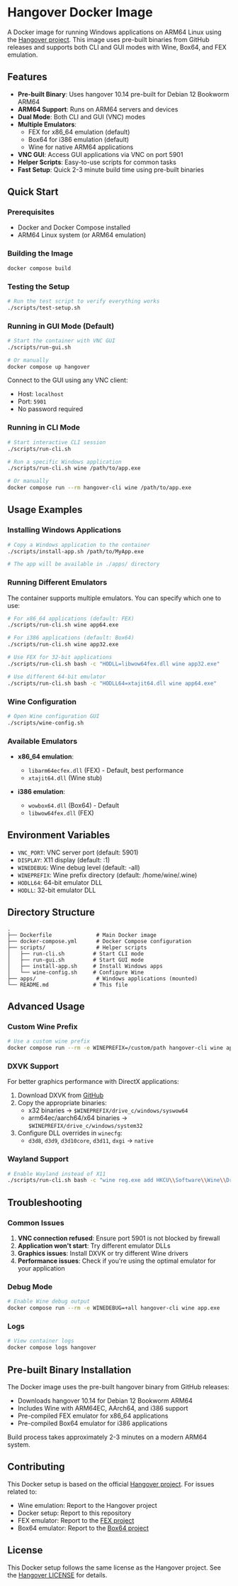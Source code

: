 # Hangover Docker Image

A Docker image for running Windows applications on ARM64 Linux using the [Hangover project](https://github.com/AndreRH/hangover). This image uses pre-built binaries from GitHub releases and supports both CLI and GUI modes with Wine, Box64, and FEX emulation.

## Features

- **Pre-built Binary**: Uses hangover 10.14 pre-built for Debian 12 Bookworm ARM64
- **ARM64 Support**: Runs on ARM64 servers and devices
- **Dual Mode**: Both CLI and GUI (VNC) modes
- **Multiple Emulators**: 
  - FEX for x86_64 emulation (default)
  - Box64 for i386 emulation (default)
  - Wine for native ARM64 applications
- **VNC GUI**: Access GUI applications via VNC on port 5901
- **Helper Scripts**: Easy-to-use scripts for common tasks
- **Fast Setup**: Quick 2-3 minute build time using pre-built binaries

## Quick Start

### Prerequisites

- Docker and Docker Compose installed
- ARM64 Linux system (or ARM64 emulation)

### Building the Image

```bash
docker compose build
```

### Testing the Setup

```bash
# Run the test script to verify everything works
./scripts/test-setup.sh
```

### Running in GUI Mode (Default)

```bash
# Start the container with VNC GUI
./scripts/run-gui.sh

# Or manually
docker compose up hangover
```

Connect to the GUI using any VNC client:
- Host: `localhost`
- Port: `5901`
- No password required

### Running in CLI Mode

```bash
# Start interactive CLI session
./scripts/run-cli.sh

# Run a specific Windows application
./scripts/run-cli.sh wine /path/to/app.exe

# Or manually
docker compose run --rm hangover-cli wine /path/to/app.exe
```

## Usage Examples

### Installing Windows Applications

```bash
# Copy a Windows application to the container
./scripts/install-app.sh /path/to/MyApp.exe

# The app will be available in ./apps/ directory
```

### Running Different Emulators

The container supports multiple emulators. You can specify which one to use:

```bash
# For x86_64 applications (default: FEX)
./scripts/run-cli.sh wine app64.exe

# For i386 applications (default: Box64)
./scripts/run-cli.sh wine app32.exe

# Use FEX for 32-bit applications
./scripts/run-cli.sh bash -c "HODLL=libwow64fex.dll wine app32.exe"

# Use different 64-bit emulator
./scripts/run-cli.sh bash -c "HODLL64=xtajit64.dll wine app64.exe"
```

### Wine Configuration

```bash
# Open Wine configuration GUI
./scripts/wine-config.sh
```

### Available Emulators

- **x86_64 emulation**:
  - `libarm64ecfex.dll` (FEX) - Default, best performance
  - `xtajit64.dll` (Wine stub)

- **i386 emulation**:
  - `wowbox64.dll` (Box64) - Default
  - `libwow64fex.dll` (FEX)

## Environment Variables

- `VNC_PORT`: VNC server port (default: 5901)
- `DISPLAY`: X11 display (default: :1)
- `WINEDEBUG`: Wine debug level (default: -all)
- `WINEPREFIX`: Wine prefix directory (default: /home/wine/.wine)
- `HODLL64`: 64-bit emulator DLL
- `HODLL`: 32-bit emulator DLL

## Directory Structure

```
.
├── Dockerfile              # Main Docker image
├── docker-compose.yml      # Docker Compose configuration
├── scripts/                # Helper scripts
│   ├── run-cli.sh         # Start CLI mode
│   ├── run-gui.sh         # Start GUI mode
│   ├── install-app.sh     # Install Windows apps
│   └── wine-config.sh     # Configure Wine
├── apps/                   # Windows applications (mounted)
└── README.md              # This file
```

## Advanced Usage

### Custom Wine Prefix

```bash
# Use a custom wine prefix
docker compose run --rm -e WINEPREFIX=/custom/path hangover-cli wine app.exe
```

### DXVK Support

For better graphics performance with DirectX applications:

1. Download DXVK from [GitHub](https://github.com/doitsujin/dxvk)
2. Copy the appropriate binaries:
   - x32 binaries → `$WINEPREFIX/drive_c/windows/syswow64`
   - arm64ec/aarch64/x64 binaries → `$WINEPREFIX/drive_c/windows/system32`
3. Configure DLL overrides in `winecfg`:
   - `d3d8`, `d3d9`, `d3d10core`, `d3d11`, `dxgi` → `native`

### Wayland Support

```bash
# Enable Wayland instead of X11
./scripts/run-cli.sh bash -c "wine reg.exe add HKCU\\Software\\Wine\\Drivers /v Graphics /d wayland,x11"
```

## Troubleshooting

### Common Issues

1. **VNC connection refused**: Ensure port 5901 is not blocked by firewall
2. **Application won't start**: Try different emulator DLLs
3. **Graphics issues**: Install DXVK or try different Wine drivers
4. **Performance issues**: Check if you're using the optimal emulator for your application

### Debug Mode

```bash
# Enable Wine debug output
docker compose run --rm -e WINEDEBUG=+all hangover-cli wine app.exe
```

### Logs

```bash
# View container logs
docker compose logs hangover
```

## Pre-built Binary Installation

The Docker image uses the pre-built hangover binary from GitHub releases:

- Downloads hangover 10.14 for Debian 12 Bookworm ARM64
- Includes Wine with ARM64EC, AArch64, and i386 support
- Pre-compiled FEX emulator for x86_64 applications
- Pre-compiled Box64 emulator for i386 applications

Build process takes approximately 2-3 minutes on a modern ARM64 system.

## Contributing

This Docker setup is based on the official [Hangover project](https://github.com/AndreRH/hangover). For issues related to:

- Wine emulation: Report to the Hangover project
- Docker setup: Report to this repository
- FEX emulator: Report to the [FEX project](https://github.com/FEX-Emu/FEX)
- Box64 emulator: Report to the [Box64 project](https://github.com/ptitSeb/box64)

## License

This Docker setup follows the same license as the Hangover project. See the [Hangover LICENSE](https://github.com/AndreRH/hangover/blob/master/LICENSE) for details.